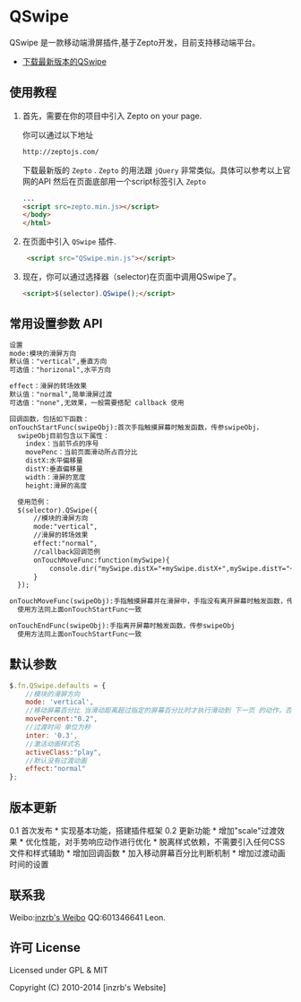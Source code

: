 QSwipe
======

QSwipe 是一款移动端滑屏插件,基于Zepto开发，目前支持移动端平台。

* [下载最新版本的QSwipe](https://github.com/inzrb/QSwipe)

使用教程
-----------

1. 首先，需要在你的项目中引入 Zepto  on your page.
   
   你可以通过以下地址
    ```html
    http://zeptojs.com/
    ```
   下载最新版的 `Zepto` .
   `Zepto` 的用法跟 `jQuery` 非常类似。具体可以参考以上官网的API
   然后在页面底部用一个script标签引入 `Zepto` 
    ```html
    ...
    <script src=zepto.min.js></script>
    </body>
    </html>
    ```

2. 在页面中引入 `QSwipe`  插件.
   ```html
    <script src="QSwipe.min.js"></script>
    ```
    
3. 现在，你可以通过选择器（selector)在页面中调用QSwipe了。

    ```html
    <script>$(selector).QSwipe();</script>
    ```
    
## 常用设置参数 API
```html
设置
mode:模块的滑屏方向
默认值："vertical",垂直方向
可选值："horizonal",水平方向

effect：滑屏的转场效果
默认值："normal",简单滑屏过渡
可选值："none",无效果，一般需要搭配 callback 使用   

回调函数，包括如下函数：
onTouchStartFunc(swipeObj):首次手指触摸屏幕时触发函数，传参swipeObj，
  swipeObj目前包含以下属性：
    index：当前节点的序号
    movePenc：当前页面滑动所占百分比
    distX:水平偏移量
    distY:垂直偏移量
    width：滑屏的宽度
    height:滑屏的高度

  使用范例：
  $(selector).QSwipe({
      //模块的滑屏方向
      mode:"vertical",
      //滑屏的转场效果
      effect:"normal",
      //callback回调范例
      onTouchMoveFunc:function(mySwipe){
          console.dir("mySwipe.distX="+mySwipe.distX+",mySwipe.distY="+mySwipe.distY);
      }
  });

onTouchMoveFunc(swipeObj):手指触摸屏幕并在滑屏中，手指没有离开屏幕时触发函数，传参swipeObj，函数会循环调用
  使用方法同上面onTouchStartFunc一致

onTouchEndFunc(swipeObj):手指离开屏幕时触发函数，传参swipeObj
  使用方法同上面onTouchStartFunc一致


```

## 默认参数

```js
$.fn.QSwipe.defaults = {
    //模块的滑屏方向
    mode: 'vertical',
    //移动屏幕百分比 当滑动距离超过指定的屏幕百分比时才执行滑动到 下一页 的动作，否则 回滚到当前页
    movePercent:"0.2",
    //过渡时间 单位为秒
    inter: '0.3',
    //激活动画样式名
    activeClass:"play",
    //默认没有过渡动画
    effect:"normal"
};
```

## 版本更新
0.1  首次发布
    * 实现基本功能，搭建插件框架
0.2  更新功能
    * 增加"scale"过渡效果
    * 优化性能，对手势响应动作进行优化 
    * 脱离样式依赖，不需要引入任何CSS文件和样式辅助
    * 增加回调函数
    * 加入移动屏幕百分比判断机制
    * 增加过渡动画时间的设置

## 联系我

Weibo:[inzrb's Weibo](http://weibo.com/inzrb)
QQ:601346641  Leon.


## 许可 License

Licensed under GPL & MIT  

Copyright (C) 2010-2014 [inzrb's Website] 
